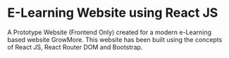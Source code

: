 # E-Learning Website using React JS

A Prototype Website (Frontend Only) created for a  modern e-Learning based website GrowMore. This website has been built using the concepts of React JS, React Router DOM and Bootstrap.
